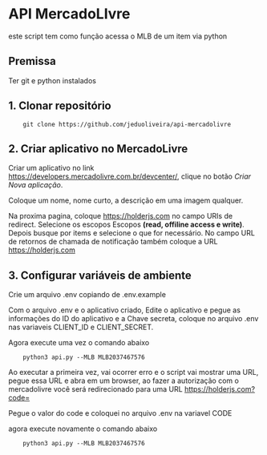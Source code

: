 # API MercadoLIvre

este script tem como função acessa o MLB de um item via python

## Premissa

Ter git e python instalados

## 1. Clonar  repositório

        git clone https://github.com/jeduoliveira/api-mercadolivre

## 2. Criar aplicativo no MercadoLivre


Criar um aplicativo no link https://developers.mercadolivre.com.br/devcenter/, clique no botão *Criar Nova aplicação*. 

Coloque um nome, nome curto, a descrição em uma imagem qualquer.


Na proxima pagina, coloque https://holderjs.com no campo URIs de redirect. Selecione os escopos Escopos **(read, offiline access e write)**. Depois busque por items e selecione o que for necessário. No campo URL de retornos de chamada de notificação também coloque a URL https://holderjs.com 


## 3. Configurar variáveis de ambiente

Crie um arquivo .env copiando de .env.example

Com o arquivo .env e o aplicativo criado, Edite o aplicativo e pegue as informações do ID do aplicativo e a Chave secreta, coloque no arquivo .env nas variaveis CLIENT_ID e CLIENT_SECRET.


Agora execute uma vez o comando abaixo 
    
        python3 api.py --MLB MLB2037467576

Ao executar a primeira vez, vai ocorrer erro e o script vai mostrar uma URL, pegue essa URL e abra em um browser, ao fazer a autorização com o mercadolivre você será redirecionado para uma URL https://holderjs.com?code= 

Pegue o valor do code e coloquei no arquivo .env na variavel CODE

agora execute novamente o comando abaixo

        python3 api.py --MLB MLB2037467576
